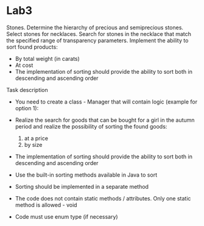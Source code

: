 # Lab3

Stones. Determine the hierarchy of precious and semiprecious stones. Select stones for necklaces. Search for stones in the necklace that match the specified range of transparency parameters.
Implement the ability to sort found products:
- By total weight (in carats)
- At cost
- The implementation of sorting should provide the ability to sort both in descending and ascending order


Task description
- You need to create a class - Manager that will contain logic (example for option 1):
- Realize the search for goods that can be bought for a girl in the autumn period and realize the possibility of sorting the found goods:
  1. at a price
  2. by size
- The implementation of sorting should provide the ability to sort both in descending and ascending order



- Use the built-in sorting methods available in Java to sort
- Sorting should be implemented in a separate method
- The code does not contain static methods / attributes. Only one static method is allowed - void
- Code must use enum type (if necessary)
